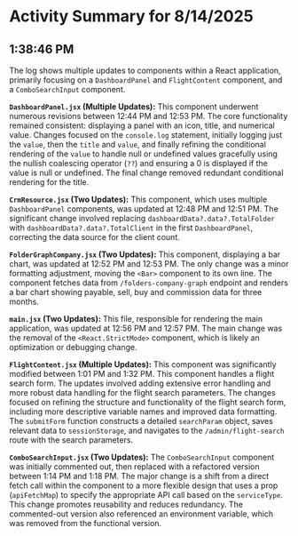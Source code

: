 # Activity Summary for 8/14/2025

## 1:38:46 PM
The log shows multiple updates to components within a React application, primarily focusing on a `DashboardPanel` and `FlightContent` component, and a `ComboSearchInput` component.

**`DashboardPanel.jsx` (Multiple Updates):** This component underwent numerous revisions between 12:44 PM and 12:53 PM.  The core functionality remained consistent: displaying a panel with an icon, title, and numerical value.  Changes focused on the `console.log` statement, initially logging just the `value`, then the `title` and `value`, and finally refining the conditional rendering of the `value` to handle null or undefined values gracefully using the nullish coalescing operator (`??`) and ensuring a 0 is displayed if the value is null or undefined.  The final change removed redundant conditional rendering for the title.

**`CrmResource.jsx` (Two Updates):** This component, which uses multiple `DashboardPanel` components, was updated at 12:48 PM and 12:51 PM. The significant change involved replacing  `dashboardData?.data?.TotalFolder` with  `dashboardData?.data?.TotalClient` in the first `DashboardPanel`, correcting the data source for the client count.

**`FolderGraphCompany.jsx` (Two Updates):** This component, displaying a bar chart, was updated at 12:52 PM and 12:53 PM. The only change was a minor formatting adjustment, moving the `<Bar>` component to its own line.  The component fetches data from `/folders-company-graph` endpoint and renders a bar chart showing payable, sell, buy and commission data for three months.

**`main.jsx` (Two Updates):** This file, responsible for rendering the main application, was updated at 12:56 PM and 12:57 PM. The main change was the removal of the `<React.StrictMode>` component, which is likely an optimization or debugging change.

**`FlightContent.jsx` (Multiple Updates):**  This component was significantly modified between 1:01 PM and 1:32 PM.  This component handles a flight search form.  The updates involved adding extensive error handling and more robust data handling for the flight search parameters.  The changes focused on refining the structure and functionality of the flight search form, including more descriptive variable names and improved data formatting. The `submitForm` function constructs a detailed `searchParam` object, saves relevant data to `sessionStorage`, and navigates to the `/admin/flight-search` route with the search parameters.


**`ComboSearchInput.jsx` (Two Updates):** The `ComboSearchInput` component was initially commented out, then replaced with a refactored version between 1:14 PM and 1:18 PM. The major change is a shift from a direct fetch call within the component to a more flexible design that uses a prop (`apiFetchMap`) to specify the appropriate API call based on the `serviceType`. This change promotes reusability and reduces redundancy.  The commented-out version also referenced an environment variable, which was removed from the functional version.
